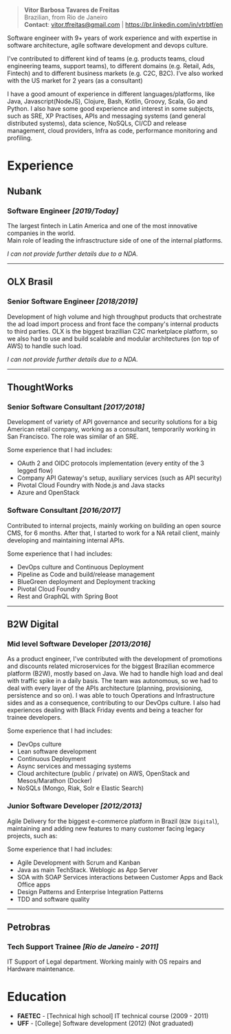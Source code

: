 > __Vitor Barbosa Tavares de Freitas__  
Brazilian, from Rio de Janeiro  
__Contact__: vitor.tfreitas@gmail.com | https://br.linkedin.com/in/vtrbtf/en  

Software engineer with 9+ years of work experience and with expertise in software architecture, agile software development and devops culture.

I've contributed to different kind of teams (e.g. products teams, cloud engineering teams, support teams), to different domains (e.g. Retail, Ads, Fintech) and to different business markets (e.g. C2C, B2C). I've also worked with the US market for 2 years (as a consultant)

I have a good amount of experience in different languages/platforms, like Java, Javascript(NodeJS), Clojure, Bash, Kotlin, Groovy, Scala, Go and Python. I also have some good experience and interest in some subjects, such as SRE, XP Practises, APIs and messaging systems (and general distributed systems), data science, NoSQLs, CI/CD and release management, cloud providers, Infra as code, performance monitoring and profiling.


# Experience

## Nubank
### Software Engineer _[2019/Today]_
The largest fintech in Latin America and one of the most innovative companies in the world.  
Main role of leading the infrasctructure side of one of the internal platforms. 

_I can not provide further details due to a NDA._

-----

## OLX Brasil
### Senior Software Engineer _[2018/2019]_
Development of high volume and high throughput products that orchestrate the ad load import process and front face the company's internal products to third parties. OLX is the biggest brazillian C2C marketplace platform, so we also had to use and build scalable and modular architectures (on top of AWS) to handle such load.  

_I can not provide further details due to a NDA._

-----

## ThoughtWorks
### Senior Software Consultant _[2017/2018]_
Development of variety of API governance and security solutions for a big American retail company, working as a consultant, temporarily working in San Francisco. The role was similar of an SRE.

Some experience that I had includes:
- OAuth 2 and OIDC protocols implementation (every entity of the 3 legged flow)
- Company API Gateway's setup, auxiliary services (such as API security)
- Pivotal Cloud Foundry with Node.js and Java stacks
- Azure and OpenStack

### Software Consultant _[2016/2017]_
Contributed to internal projects, mainly working on building an open source CMS, for 6 months. After that, I started to work for a NA retail client, mainly developing and maintaining internal APIs.

Some experience that I had includes:
- DevOps culture and Continuous Deployment
- Pipeline as Code and build/release management
- BlueGreen deployment and Deployment tracking
- Pivotal Cloud Foundry
- Rest and GraphQL with Spring Boot

-----

## B2W Digital
### Mid level Software Developer  _[2013/2016]_
As a product engineer, I've contributed with the development of promotions and discounts related microservices for the biggest Brazilian ecommerce platform (B2W), mostly based on Java. We had to handle high load and deal with traffic spike in a daily basis. The team was autonomous, so we had to deal with every layer of the APIs architecture (planning, provisioning, persistence and so on). I was able to touch Operations and Infrastructure sides and as a consequence, contributing to our DevOps culture. I also had experiences dealing with Black Friday events and being a teacher for trainee developers.

Some experience that I had includes:
- DevOps culture
- Lean software development
- Continuous Deployment
- Async services and messaging systems
- Cloud architecture (public / private) on AWS, OpenStack and Mesos/Marathon (Docker)
- NoSQLs (Mongo, Riak, Solr e Elastic Search)

### Junior Software Developer  _[2012/2013]_
Agile Delivery for the biggest e-commerce platform in Brazil (`B2W Digital`), maintaining and adding new features to many customer facing legacy projects, such as:

Some experience that I had includes:
- Agile Development with Scrum and Kanban
- Java as main TechStack. Weblogic as App Server
- SOA with SOAP Services interactions between Customer Apps and Back Office apps
- Design Patterns and Enterprise Integration Patterns
- TDD and software quality 

--------

## Petrobras
### Tech Support Trainee _[Rio de Janeiro - 2011]_ 
IT Support of Legal department. Working mainly with OS repairs and Hardware maintenance.

# Education
- __FAETEC__ -  [Technical high school] IT technical course (2009 - 2011)
- __UFF__ -  [College] Software development  (2012) (Not graduated)
  
